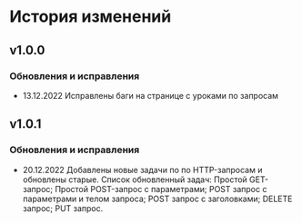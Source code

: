 # История изменений

## v1.0.0

### Обновления и исправления
- 13.12.2022 Исправлены баги на странице с уроками по запросам

## v1.0.1

### Обновления и исправления
- 20.12.2022 Добавлены новые задачи по по HTTP-запросам и обновлены старые.
Список обновленный задач:
  Простой GET-запрос; 
  Простой POST-запрос с параметрами; 
  POST запрос с параметрами и телом запроса; 
  POST запрос с заголовками; 
  DELETE запрос; 
  PUT запрос.





